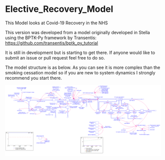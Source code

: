 # Elective_Recovery_Model
This Model looks at Covid-19 Recovery in the NHS

This version was developed from a model originally developed in Stella using the BPTK-Py framework by Transentis: https://github.com/transentis/bptk_py_tutorial 

It is still in development but is starting to get there. If anyone would like to submit an issue or pull request feel free to do so.

The model structure is as below. As you can see it is more complex than the smoking cessation model so if you are new to system dynamics I strongly recommend you start there.

![Elective_Recovery_Model](https://github.com/ReallyUsefulModels/Elective_Recovery_Model/blob/main/Elective_Recovery_Model.PNG)